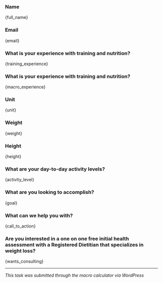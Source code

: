 ### Name

{full_name}

### Email

{email}

### What is your experience with training and nutrition?

{training_experience}



### What is your experience with training and nutrition?

{macro_experience}



### Unit

{unit}



### Weight

{weight}



### Height

{height}



### What are your day-to-day activity levels?

{activity_level}



### What are you looking to accomplish?

{goal}



### What can we help you with?

{call_to_action}



### Are you interested in a one on one free initial health assessment with a Registered Dietitian that specializes in weight loss?

{wants_consulting}



* * *

_This task was submitted through the macro calculator via WordPress_
